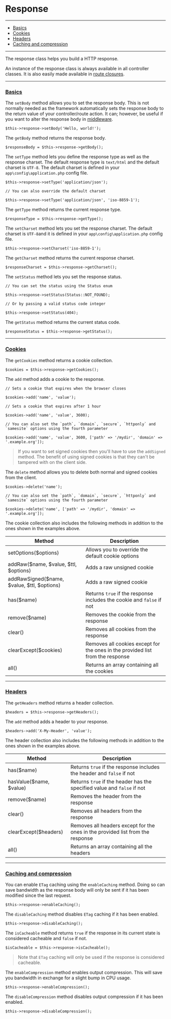 # Response

--------------------------------------------------------

* [Basics](#basics)
* [Cookies](#cookies)
* [Headers](#headers)
* [Caching and compression](#caching_and_compression)

--------------------------------------------------------

The response class helps you build a HTTP response.

An instance of the response class is always available in all controller classes. It is also easily made available in [route closures](:base_url:/docs/:version:/routing-and-controllers:routing#basics).

--------------------------------------------------------

### <a id="basics" href="#basics">Basics</a>

The `setBody` method allows you to set the response body. This is not normally needed as the framework automatically sets the response body to the return value of your controller/route action. It can; however, be useful if you want to alter the response body in [middleware](:base_url:/docs/:version:/routing-and-controllers:routing#route_middleware).

```
$this->response->setBody('Hello, world!');
```

The `getBody` method returns the response body.

```
$responseBody = $this->response->getBody();
```

The `setType` method lets you define the response type as well as the response charset. The default response type is `text/html` and the default charset is `UTF-8`. The default charset is defined in your `app\config\application.php` config file.

```
$this->response->setType('application/json');

// You can also override the default charset

$this->response->setType('application/json', 'iso-8859-1');
```

The `getType` method returns the current response type.

```
$responseType = $this->response->getType();
```

The `setCharset` method lets you set the response charset. The default charset is `UTF-8`and it is defined in your `app\config\application.php` config file.

```
$this->response->setCharset('iso-8859-1');
```

The `getCharset` method returns the current response charset.

```
$responseCharset = $this->response->getCharset();
```

The `setStatus` method lets you set the response status.

```
// You can set the status using the Status enum

$this->response->setStatus(Status::NOT_FOUND);

// Or by passing a valid status code integer

$this->response->setStatus(404);
```

The `getStatus` method returns the current status code.

```
$responseStatus = $this->response->getStatus();
```

--------------------------------------------------------

### <a id="cookies" href="#cookies">Cookies</a>

The `getCookies` method returns a cookie collection.

```
$cookies = $this->response->getCookies();
```

The `add` method adds a cookie to the response.

```
// Sets a cookie that expires when the browser closes

$cookies->add('name', 'value');

// Sets a cookie that expires after 1 hour

$cookies->add('name', 'value', 3600);

// You can also set the `path`, `domain`, `secure`, `httponly` and `samesite` options using the fourth parameter

$cookies->add('name', 'value', 3600, ['path' => '/mydir', 'domain' => '.example.org']);
```

> If you want to set signed cookies then you'll have to use the `addSigned` method. The benefit of using signed cookies is that they can't be tampered with on the client side.

The `delete` method allows you to delete both normal and signed cookies from the client.

```
$cookies->delete('name');

// You can also set the `path`, `domain`, `secure`, `httponly` and `samesite` options using the fourth parameter

$cookies->delete('name', ['path' => '/mydir', 'domain' => '.example.org']);
```

The cookie collection also includes the following methods in addition to the ones shown in the examples above.

| Method                                      | Description                                                                    |
|---------------------------------------------|--------------------------------------------------------------------------------|
| setOptions($options)                        | Allows you to override the default cookie options                              |
| addRaw($name, $value, $ttl, $options)       | Adds a raw unsigned cookie                                                     |
| addRawSigned($name, $value, $ttl, $options) | Adds a raw signed cookie                                                       |
| has($name)                                  | Returns `true` if the response includes the cookie and `false` if not          |
| remove($name)                               | Removes the cookie from the response                                           |
| clear()                                     | Removes all cookies from the response                                          |
| clearExcept($cookies)                       | Removes all cookies except for the ones in the provided list from the response |
| all()                                       | Returns an array containing all the cookies                                    |

--------------------------------------------------------

### <a id="headers" href="#headers">Headers</a>

The `getHeaders` method returns a header collection.

```
$headers = $this->response->getHeaders();
```

The `add` method adds a header to your response.

```
$headers->add('X-My-Header', 'value');
```

The header collection also includes the following methods in addition to the ones shown in the examples above.

| Method                  | Description                                                                    |
|-------------------------|--------------------------------------------------------------------------------|
| has($name)              | Returns `true` if the response includes the header and `false` if not          |
| hasValue($name, $value) | Returns `true` if the header has the specified value and `false` if not        |
| remove($name)           | Removes the header from the response                                           |
| clear()                 | Removes all headers from the response                                          |
| clearExcept($headers)   | Removes all headers except for the ones in the provided list from the response |
| all()                   | Returns an array containing all the headers                                    |

--------------------------------------------------------

### <a id="caching_and_compression" href="#caching_and_compression">Caching and compression</a>

You can enable `ETag` caching using the `enableCaching` method. Doing so can save bandwidth as the response body will only be sent if it has been modified since the last request.

```
$this->response->enableCaching();
```

The `disableCaching` method disables `ETag` caching if it has been enabled.

```
$this->response->disableCaching();
```

The `isCacheable` method returns `true` if the response in its current state is considered cacheable and `false` if not.

```
$isCacheable = $this->response->isCacheable();
```

> Note that `ETag` caching will only be used if the response is considered cacheable.

The `enableCompression` method enables output compression. This will save you bandwidth in exchange for a slight bump in CPU usage.

```
$this->response->enableCompression();
```

The `disableCompression` method disables output compression if it has been enabled.

```
$this->response->disableCompression();
```
